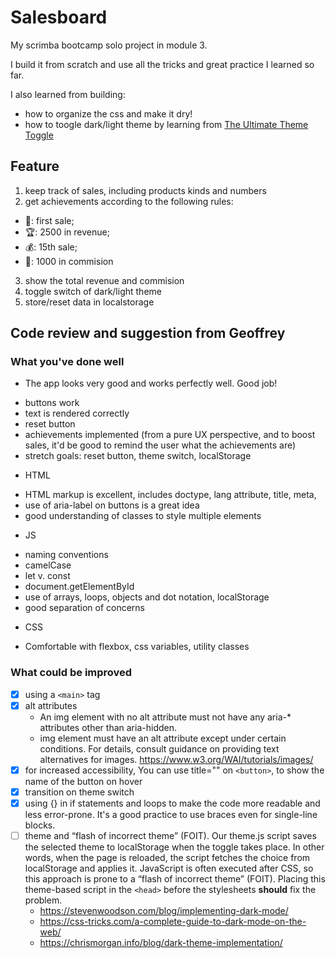# Salesboard

My scrimba bootcamp solo project in module 3. 

I build it from scratch and use all the tricks and great practice I learned so far.

I also learned from building:
- how to organize the css and make it dry!
- how to toogle dark/light theme by learning from [The Ultimate Theme Toggle](https://dev.to/whitep4nth3r/the-best-lightdark-mode-theme-toggle-in-javascript-368f)

## Feature

1. keep track of sales, including products kinds and numbers
2. get achievements according to the following rules: 
- 🔔: first sale; 
- 🏆: 2500 in revenue; 
- 💰: 15th sale; 
- 🤑: 1000 in commision
3. show the total revenue and commision 
4. toggle switch of dark/light theme
5. store/reset data in localstorage

## Code review and suggestion from Geoffrey
### What you've done well
- The app looks very good and works perfectly well. Good job!
 * buttons work
 * text is rendered correctly
 * reset button
 * achievements implemented (from a pure UX perspective, and to boost sales, it'd be good to remind the user what the achievements are)
 * stretch goals: reset button, theme switch, localStorage
 
- HTML
 * HTML markup is excellent, includes doctype, lang attribute, title, meta, 
 * use of aria-label on buttons is a great idea
 * good understanding of classes to style multiple elements

- JS
 * naming conventions
 * camelCase
 * let v. const
 * document.getElementById
 * use of arrays, loops, objects and dot notation, localStorage
 * good separation of concerns

- CSS
 * Comfortable with flexbox, css variables, utility classes

### What could be improved
- [x] using a `<main>` tag
- [x] alt attributes 
    * An img element with no alt attribute must not have any aria-* attributes other than aria-hidden.
    * img element must have an alt attribute except under certain conditions. For details, consult guidance on providing text alternatives for images. https://www.w3.org/WAI/tutorials/images/
- [x] for increased accessibility, You can use title="" on `<button>`, to show the name of the button on hover
- [x] transition on theme switch
- [x] using {} in if statements and loops to make the code more readable and less error-prone. It's a good practice to use braces even for single-line blocks.
- [ ] theme and “flash of incorrect theme” (FOIT).
Our theme.js script saves the selected theme to localStorage when the toggle takes place. In other words, when the page is reloaded, the script fetches the choice from localStorage and applies it. JavaScript is often executed after CSS, so this approach is prone to a “flash of incorrect theme” (FOIT).
Placing this theme-based script in the `<head>` before the stylesheets **should** fix the problem.
    * https://stevenwoodson.com/blog/implementing-dark-mode/
    * https://css-tricks.com/a-complete-guide-to-dark-mode-on-the-web/
    * https://chrismorgan.info/blog/dark-theme-implementation/